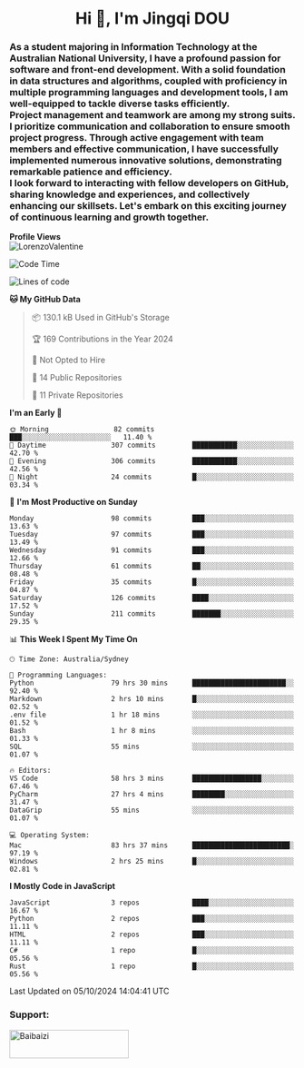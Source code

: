 <h1 align="center">Hi 👋, I'm Jingqi DOU</h1>
<h3 align="left">
As a student majoring in Information Technology at the Australian National University, I have a profound passion for software and front-end development. With a solid foundation in data structures and algorithms, coupled with proficiency in multiple programming languages and development tools, I am well-equipped to tackle diverse tasks efficiently. <br>
Project management and teamwork are among my strong suits. I prioritize communication and collaboration to ensure smooth project progress. Through active engagement with team members and effective communication, I have successfully implemented numerous innovative solutions, demonstrating remarkable patience and efficiency.<br>
I look forward to interacting with fellow developers on GitHub, sharing knowledge and experiences, and collectively enhancing our skillsets. Let's embark on this exciting journey of continuous learning and growth together.
</h3>

**Profile Views**<br>
<img src="https://count.getloli.com/get/@:name" alt="LorenzoValentine" theme="rule34" />


<!--START_SECTION:waka-->
![Code Time](http://img.shields.io/badge/Code%20Time-987%20hrs%2030%20mins-blue)

![Lines of code](https://img.shields.io/badge/From%20Hello%20World%20I%27ve%20Written-394.3%20thousand%20lines%20of%20code-blue)

**🐱 My GitHub Data** 

> 📦 130.1 kB Used in GitHub's Storage 
 > 
> 🏆 169 Contributions in the Year 2024
 > 
> 🚫 Not Opted to Hire
 > 
> 📜 14 Public Repositories 
 > 
> 🔑 11 Private Repositories 
 > 
**I'm an Early 🐤** 

```text
🌞 Morning                82 commits          ███░░░░░░░░░░░░░░░░░░░░░░   11.40 % 
🌆 Daytime                307 commits         ███████████░░░░░░░░░░░░░░   42.70 % 
🌃 Evening                306 commits         ███████████░░░░░░░░░░░░░░   42.56 % 
🌙 Night                  24 commits          █░░░░░░░░░░░░░░░░░░░░░░░░   03.34 % 
```
📅 **I'm Most Productive on Sunday** 

```text
Monday                   98 commits          ███░░░░░░░░░░░░░░░░░░░░░░   13.63 % 
Tuesday                  97 commits          ███░░░░░░░░░░░░░░░░░░░░░░   13.49 % 
Wednesday                91 commits          ███░░░░░░░░░░░░░░░░░░░░░░   12.66 % 
Thursday                 61 commits          ██░░░░░░░░░░░░░░░░░░░░░░░   08.48 % 
Friday                   35 commits          █░░░░░░░░░░░░░░░░░░░░░░░░   04.87 % 
Saturday                 126 commits         ████░░░░░░░░░░░░░░░░░░░░░   17.52 % 
Sunday                   211 commits         ███████░░░░░░░░░░░░░░░░░░   29.35 % 
```


📊 **This Week I Spent My Time On** 

```text
🕑︎ Time Zone: Australia/Sydney

💬 Programming Languages: 
Python                   79 hrs 30 mins      ███████████████████████░░   92.40 % 
Markdown                 2 hrs 10 mins       █░░░░░░░░░░░░░░░░░░░░░░░░   02.52 % 
.env file                1 hr 18 mins        ░░░░░░░░░░░░░░░░░░░░░░░░░   01.52 % 
Bash                     1 hr 8 mins         ░░░░░░░░░░░░░░░░░░░░░░░░░   01.33 % 
SQL                      55 mins             ░░░░░░░░░░░░░░░░░░░░░░░░░   01.07 % 

🔥 Editors: 
VS Code                  58 hrs 3 mins       █████████████████░░░░░░░░   67.46 % 
PyCharm                  27 hrs 4 mins       ████████░░░░░░░░░░░░░░░░░   31.47 % 
DataGrip                 55 mins             ░░░░░░░░░░░░░░░░░░░░░░░░░   01.07 % 

💻 Operating System: 
Mac                      83 hrs 37 mins      ████████████████████████░   97.19 % 
Windows                  2 hrs 25 mins       █░░░░░░░░░░░░░░░░░░░░░░░░   02.81 % 
```

**I Mostly Code in JavaScript** 

```text
JavaScript               3 repos             ████░░░░░░░░░░░░░░░░░░░░░   16.67 % 
Python                   2 repos             ███░░░░░░░░░░░░░░░░░░░░░░   11.11 % 
HTML                     2 repos             ███░░░░░░░░░░░░░░░░░░░░░░   11.11 % 
C#                       1 repo              █░░░░░░░░░░░░░░░░░░░░░░░░   05.56 % 
Rust                     1 repo              █░░░░░░░░░░░░░░░░░░░░░░░░   05.56 % 
```




 Last Updated on 05/10/2024 14:04:41 UTC
<!--END_SECTION:waka-->

<!-- [![willianrod's wakatime stats](https://github-readme-stats.vercel.app/api/wakatime?username=lorenzoval2050)](https://github.com/anuraghazra/github-readme-stats) -->


<h3 align="left">Support:</h3>
<p><a href="https://www.buymeacoffee.com/Baibaizi"> <img align="left" src="https://cdn.buymeacoffee.com/buttons/v2/default-yellow.png" height="50" width="210" alt="Baibaizi" /></a></p><br><br>
